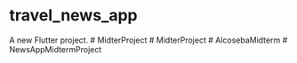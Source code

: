 # travel_news_app

A new Flutter project.
#   M i d t e r P r o j e c t  
 #   M i d t e r P r o j e c t  
 #   A l c o s e b a M i d t e r m  
 #   N e w s A p p M i d t e r m P r o j e c t  
 